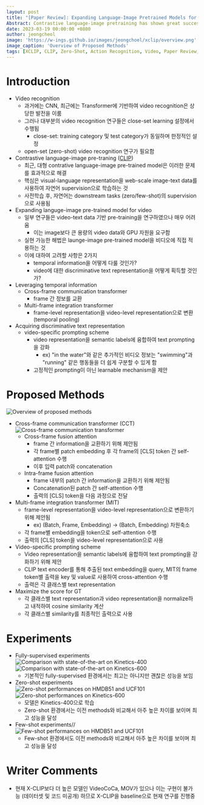 ```yaml
---
layout: post
title: "[Paper Review]: Expanding Language-Image Pretrained Models for General Video Recognition [ECCV, 2022]"
Abstract: Contrastive language-image pretraining has shown great success in learning visual-textual joint representation from web-scale data, demonstrating remarkable “zero-shot” generalization ability for various image tasks. However, how to effectively expand such new languageimage pretraining methods to video domains is still an open problem. In this work, we present a simple yet effective approach that adapts the pretrained language-image models to video recognition directly, instead of pretraining a new model from scratch. More concretely, to capture the long-range dependencies of frames along the temporal dimension, we propose a cross-frame attention mechanism that explicitly exchanges information across frames. Such module is lightweight and can be plugged into pretrained language-image models seamlessly. Moreover, we propose a video-specific prompting scheme, which leverages video content information for generating discriminative textual prompts. Extensive experiments demonstrate that our approach is effective and can be generalized to different video recognition scenarios. In particular, under fully-supervised settings, our approach achieves a top-1 accuracy of 87.1% on Kinectics400, while using 12× fewer FLOPs compared with Swin-L and ViViT-H. In zero-shot experiments, our approach surpasses the current state-ofthe-art methods by +7.6% and +14.9% in terms of top-1 accuracy under two popular protocols. In few-shot scenarios, our approach outperforms previous best methods by +32.1% and +23.1% when the labeled data is extremely limited. Code and models are available at [aka.ms/X-CLIP](https://github.com/microsoft/VideoX/tree/master/X-CLIP).
date: 2023-03-19 00:00:00 +0800
author: jeongcheol
image: 'https://w-ings.github.io/images/jeongchoel/xclip/overview.png'
image_caption: 'Overview of Proposed Methods'
tags: [XCLIP, CLIP, Zero-Shot, Action Recognition, Video, Paper Review, Video Recognition, Contrastive Language-Image Pretraining, Video Classification]
---
```


# Introduction
- Video recognition
  - 과거에는 CNN, 최근에는 Transformer에 기반하여 video recognition은 상당한 발전을 이룸
  - 그러나 대부분의 video recognition 연구들은 close-set learning 설정에서 수행됨
    - close-set: training category 및 test category가 동일하며 한정적인 설정
  - open-set (zero-shot) video recognition 연구가 필요함
- Contrastive language-image pre-traning ([CLIP](http://proceedings.mlr.press/v139/radford21a)) 
  - 최근, 대형 contrative language-image pre-trained model은 이러한 문제를 효과적으로 해결
  - 핵심은 visual-language representation을 web-scale image-text data를 사용하여 자연어 supervision으로 학습하는 것
  - 사전학습 후, 자연어는 downstream tasks (zero/few-shot)의 supervision으로 사용됨
- Expanding languge-image pre-trained model for video
  - 일부 연구들은 video-text data 기반 pre-training을 연구하였으나 매우 어려움
    - 이는 image보다 큰 용량의 video data와 GPU 자원을 요구함
  - 실현 가능한 해법은 launge-image pre-trained model을 비디오에 직접 적용하는 것
  - 이에 대하여 고려할 사항은 2가지
    - temporal information을 어떻게 다룰 것인가?
    - video에 대한 discriminative text representation을 어떻게 획득할 것인가?
- Leveraging temporal information
  - Cross-frame communication transformer
    - frame 간 정보를 교환
  - Multi-frame integration transformer
    - frame-level representation을 video-level representation으로 변환 (temporal pooling)
- Acquiring discriminative text representation
  - video-specific prompting scheme
    - video representation을 semantic labels에 융합하여 text prompting을 강화
      - ex) "in the water"와 같은 추가적인 비디오 정보는 "swimming"과 "running" 같은 행동들을 더 쉽게 구분할 수 있게 함
    - 고정적인 prompting이 아닌 learnable mechanism을 제안

# Proposed Methods
![Overview of proposed methods](https://w-ings.github.io/images/jeongcheol/xclip/overview.png)
- Cross-frame communication transformer (CCT)
![Cross-frame communication transformer](https://w-ings.github.io/images/jeongcheol/xclip/cct.png)
  - Cross-frame fusion attention 
    - frame 간 information을 교환하기 위해 제안됨
    - 각 frame별 patch embedding 후 각 frame의 [CLS] token 간 self-attention 수행
    - 이후 입력 patch와 concatenation
  - Intra-frame fusion attention
    - frame 내부의 patch 간 information을 교환하기 위해 제안됨
    - Concatenation된 patch 간 self-attention 수행
    - 출력의 [CLS] token을 다음 과정으로 전달
- Multi-frame integration transformer (MIT)
  - frame-level representation을 video-level representation으로 변환하기 위해 제안됨
    - ex) (Batch, Frame, Embedding) -> (Batch, Embedding) 차원축소
  - 각 frame별 embedding을 token으로 self-attention 수행
  - 출력의 [CLS] token을 video-level representation으로 사용
- Video-specific prompting scheme
  - Video representation을 semantic labels에 융합하여 text prompting을 강화하기 위해 제안
  - CLIP text encoder를 통해 추출된 text embedding을 query, MIT의 frame token별 출력을 key 및 value로 사용하여 cross-attention 수행
  - 출력은 각 클래스별 text representation
- Maximize the score for GT
  - 각 클래스별 text representation과 video representation을 normalize하고 내적하여 cosine similarity 계산
  - 각 클래스별 similarity를 최종적인 출력으로 사용

# Experiments
- Fully-supervised experiments
![Comparison with state-of-the-art on Kinetics-400](https://w-ings.github.io/images/jeongcheol/xclip/fully_exp_k400.png)
![Comparison with state-of-the-art on Kinetics-600](https://w-ings.github.io/images/jeongcheol/xclip/fully_exp_k600.png)
  - 기본적인 fully-supervised 환경에서는 최고는 아니지만 괜찮은 성능을 보임
- Zero-shot experiments
![Zero-shot performances on HMDB51 and UCF101](https://w-ings.github.io/images/jeongcheol/xclip/zero_exp_hmdb51_ucf101.png)
![Zero-shot performances on Kinetics-600](https://w-ings.github.io/images/jeongcheol/xclip/zero_exp_k600.png)
  - 모델은 Kinetics-400으로 학습
  - Zero-shot 환경에서는 이전 methods와 비교해서 아주 높은 차이를 보이며 최고 성능을 달성
- Few-shot experiments//
![Few-shot performances on HMDB51 and UCF101](https://w-ings.github.io/images/jeongcheol/xclip/few_exp_hmdb51_ucf101.png)
  - Few-shot 환경에서도 이전 methods와 비교해서 아주 높은 차이를 보이며 최고 성능을 달성

# Writer Comments
- 현재 X-CLIP보다 더 높은 모델인 VideoCoCa, MOV가 있으나 이는 구현이 불가능 (데이터셋 및 코드 미공개) 하므로 X-CLIP을 baseline으로 현재 연구를 진행중